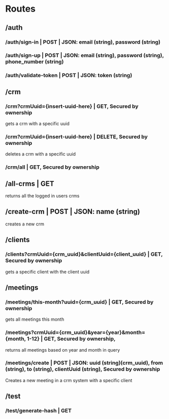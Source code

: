 
# Routes

## /auth
###  /auth/sign-in        | POST | JSON: email (string), password (string)
###  /auth/sign-up        | POST | JSON: email (string), password (string), phone_number (string)
###  /auth/validate-token | POST | JSON: token (string)

##  /crm
###     /crm?crmUuid={insert-uuid-here} | GET,  Secured by ownership 
gets a crm with a specific uuid
###     /crm?crmUuid={insert-uuid-here} | DELETE, Secured by ownership
deletes a crm with a specific uuid
###     /crm/all                     | GET, Secured by ownership




## /all-crms | GET
returns all the logged in users crms
## /create-crm | POST | JSON: name (string)
creates a new crm

## /clients
###     /clients?crmUuid={crm_uuid}&clientUuid={client_uuid} | GET, Secured by ownership
gets a specific client with the client uuid

## /meetings
###     /meetings/this-month?uuid={crm_uuid} | GET, Secured by ownership
gets all meetings this month
###     /meetings?crmUuid={crm_uuid}&year={year}&month={month, 1-12} | GET, Secured by ownership, 
returns all meetings based on year and month in query
###     /meetings/create | POST | JSON: uuid (string)(crm_uuid), from (string), to (string), clientUuid (string), Secured by ownership
Creates a new meeting in a crm system with a specific client

## /test
###  /test/generate-hash | GET
















